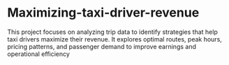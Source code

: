 # Maximizing-taxi-driver-revenue
This project focuses on analyzing trip data to identify strategies that help taxi drivers maximize their revenue. It explores optimal routes, peak hours, pricing patterns, and passenger demand to improve earnings and operational efficiency
